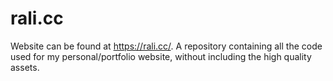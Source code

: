# rali.cc
Website can be found at https://rali.cc/.
A repository containing all the code used for my personal/portfolio website, without including the high quality assets.
